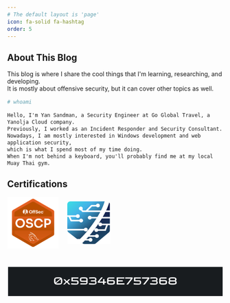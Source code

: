 ```yaml
---
# The default layout is 'page'
icon: fa-solid fa-hashtag
order: 5
---
```



## About This Blog
This blog is where I share the cool things that I'm learning, researching, and developing.<br>
It is mostly about offensive security, but it can cover other topics as well.

```bash
# whoami
```
```
Hello, I'm Yan Sandman, a Security Engineer at Go Global Travel, a Yanolja Cloud company.
Previously, I worked as an Incident Responder and Security Consultant.
Nowadays, I am mostly interested in Windows development and web application security,
which is what I spend most of my time doing.
When I'm not behind a keyboard, you'll probably find me at my local Muay Thai gym.
```

## Certifications

<div style="display: flex; align-items: center; margin-bottom: 40px;">
  <a href="https://www.credential.net/b5f685ea-9adb-4c0e-a1e8-cf4b0e692483#gs.5rpk66" target="_blank" style="margin-right: 20px;">
    <img width="120" height="120" src="/assets/img/logos/oscp.png" alt="OSCP Certification Logo">
  </a>
  <a href="https://www.linkedin.com/in/yan-sandman/details/certifications/1720623337790/single-media-viewer?type=DOCUMENT&profileId=ACoAADw8QGIB_TJKJ3Cd_n_ZPX2jfcK-yMbT5_o&lipi=urn%3Ali%3Apage%3Ad_flagship3_profile_view_base_certifications_details%3B9r%2FlQdMnRV%2B2dfU%2F2mM7yg%3D%3D" target="_blank">
    <img width="100" height="100" src="/assets/img/logos/trainsec-main-logo-icon.svg" alt="TrainSec Certification Logo">
  </a>
</div>


<div style="text-align:center; margin-top: 40px;">
  <img width="500" src="/assets/img/logos/ezgif-1-5675809a46.gif" alt="Logo GIF">
</div>



